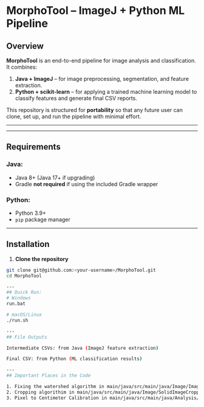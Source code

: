 # MorphoTool – ImageJ + Python ML Pipeline

## Overview
**MorphoTool** is an end-to-end pipeline for image analysis and classification.  
It combines:
1. **Java + ImageJ** – for image preprocessing, segmentation, and feature extraction.
2. **Python + scikit-learn** – for applying a trained machine learning model to classify features and generate final CSV reports.

This repository is structured for **portability** so that any future user can clone, set up, and run the pipeline with minimal effort.

---


---

## Requirements

### Java:
- Java 8+ (Java 17+ if upgrading)
- Gradle **not required** if using the included Gradle wrapper

### Python:
- Python 3.9+
- `pip` package manager

---

## Installation

1. **Clone the repository**
```bash
git clone git@github.com:<your-username>/MorphoTool.git
cd MorphoTool

---
## Quick Run:
# Windows
run.bat

# macOS/Linux
./run.sh

---
## File Outputs

Intermediate CSVs: from Java (ImageJ feature extraction)

Final CSV: from Python (ML classification results)

---
## Important Places in the Code

1. Fixing the watershed algorithm in main/java/src/main/java/Image/ImageBinaryWatershed.java within the function watershed
2. Cropping algorithim in main/java/src/main/java/Image/SolidImageCropper.java
3. Pixel to Centimeter Calibration in main/java/src/main/java/Analysis/RegionAnalyzer.java at lines 53-55
